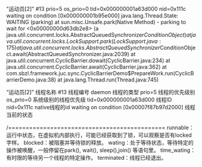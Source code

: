 "运动员[2]" #13 prio=5 os_prio=0 tid=0x000000001a63d000 nid=0x111c waiting on condition [0x000000001b95e000]
   java.lang.Thread.State: WAITING (parking)
	at sun.misc.Unsafe.park(Native Method)
	- parking to wait for  <0x00000000d63db2e8> (a java.util.concurrent.locks.AbstractQueuedSynchronizer$ConditionObject)
	at java.util.concurrent.locks.LockSupport.park(LockSupport.java:175)
	at java.util.concurrent.locks.AbstractQueuedSynchronizer$ConditionObject.await(AbstractQueuedSynchronizer.java:2039)
	at java.util.concurrent.CyclicBarrier.dowait(CyclicBarrier.java:234)
	at java.util.concurrent.CyclicBarrier.await(CyclicBarrier.java:362)
	at com.sbzl.framework.juc.sync.CyclicBarrierDemo$PrepareWork.run(CyclicBarrierDemo.java:38)
	at java.lang.Thread.run(Thread.java:745)
	
“运动员[2]” 线程名称
#13 线程编号
daemon 线程的类型
prio=5 线程的优先级别
os_prio=0 系统级别的线程优先级
tid=0x000000001a63d000 线程ID
nid=0x111c native线程的id
waiting on condition [0x00007f87b97d2000] 线程当前的状态


/=============================================
runnable：运行中状态，在虚拟机内部执行，可能已经获取到了锁，可以观察是否有locked字样。
blocked：被阻塞并等待锁的释放。
wating：处于等待状态，等待特定的操作被唤醒，一般停留在park(), wait(), sleep(),join() 等语句里。
time_wating：有时限的等待另一个线程的特定操作。
terminated：线程已经退出。